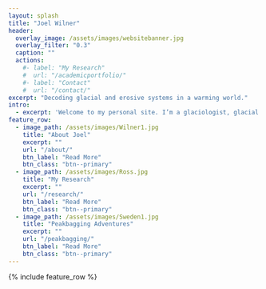 ```yaml
---
layout: splash
title: "Joel Wilner"
header:
  overlay_image: /assets/images/websitebanner.jpg
  overlay_filter: "0.3"
  caption: ""
  actions:
    #- label: "My Research"
    #  url: "/academicportfolio/"
    #- label: "Contact"
    #  url: "/contact/"
excerpt: "Decoding glacial and erosive systems in a warming world."
intro: 
  - excerpt: 'Welcome to my personal site. I’m a glaciologist, glacial geologist, and adventurer.'
feature_row:
  - image_path: /assets/images/Wilner1.jpg
    title: "About Joel"
    excerpt: ""
    url: "/about/"
    btn_label: "Read More"
    btn_class: "btn--primary"
  - image_path: /assets/images/Ross.jpg
    title: "My Research"
    excerpt: ""
    url: "/research/"
    btn_label: "Read More"
    btn_class: "btn--primary"
  - image_path: /assets/images/Sweden1.jpg
    title: "Peakbagging Adventures"
    excerpt: ""
    url: "/peakbagging/"
    btn_label: "Read More"
    btn_class: "btn--primary"
---
```


{% include feature_row %}

